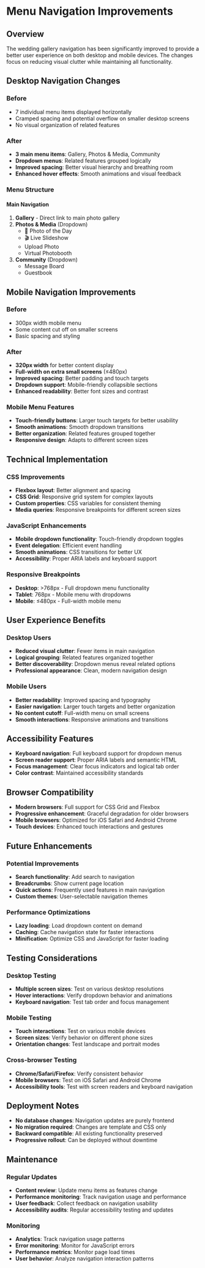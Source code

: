 # Menu Navigation Improvements

## Overview

The wedding gallery navigation has been significantly improved to provide a better user experience on both desktop and mobile devices. The changes focus on reducing visual clutter while maintaining all functionality.

## Desktop Navigation Changes

### Before
- 7 individual menu items displayed horizontally
- Cramped spacing and potential overflow on smaller desktop screens
- No visual organization of related features

### After
- **3 main menu items**: Gallery, Photos & Media, Community
- **Dropdown menus**: Related features grouped logically
- **Improved spacing**: Better visual hierarchy and breathing room
- **Enhanced hover effects**: Smooth animations and visual feedback

### Menu Structure

#### Main Navigation
1. **Gallery** - Direct link to main photo gallery
2. **Photos & Media** (Dropdown)
   - 📸 Photo of the Day
   - 🎬 Live Slideshow
   - Upload Photo
   - Virtual Photobooth
3. **Community** (Dropdown)
   - Message Board
   - Guestbook

## Mobile Navigation Improvements

### Before
- 300px width mobile menu
- Some content cut off on smaller screens
- Basic spacing and styling

### After
- **320px width** for better content display
- **Full-width on extra small screens** (≤480px)
- **Improved spacing**: Better padding and touch targets
- **Dropdown support**: Mobile-friendly collapsible sections
- **Enhanced readability**: Better font sizes and contrast

### Mobile Menu Features
- **Touch-friendly buttons**: Larger touch targets for better usability
- **Smooth animations**: Smooth dropdown transitions
- **Better organization**: Related features grouped together
- **Responsive design**: Adapts to different screen sizes

## Technical Implementation

### CSS Improvements
- **Flexbox layout**: Better alignment and spacing
- **CSS Grid**: Responsive grid system for complex layouts
- **Custom properties**: CSS variables for consistent theming
- **Media queries**: Responsive breakpoints for different screen sizes

### JavaScript Enhancements
- **Mobile dropdown functionality**: Touch-friendly dropdown toggles
- **Event delegation**: Efficient event handling
- **Smooth animations**: CSS transitions for better UX
- **Accessibility**: Proper ARIA labels and keyboard support

### Responsive Breakpoints
- **Desktop**: >768px - Full dropdown menu functionality
- **Tablet**: 768px - Mobile menu with dropdowns
- **Mobile**: ≤480px - Full-width mobile menu

## User Experience Benefits

### Desktop Users
- **Reduced visual clutter**: Fewer items in main navigation
- **Logical grouping**: Related features organized together
- **Better discoverability**: Dropdown menus reveal related options
- **Professional appearance**: Clean, modern navigation design

### Mobile Users
- **Better readability**: Improved spacing and typography
- **Easier navigation**: Larger touch targets and better organization
- **No content cutoff**: Full-width menu on small screens
- **Smooth interactions**: Responsive animations and transitions

## Accessibility Features

- **Keyboard navigation**: Full keyboard support for dropdown menus
- **Screen reader support**: Proper ARIA labels and semantic HTML
- **Focus management**: Clear focus indicators and logical tab order
- **Color contrast**: Maintained accessibility standards

## Browser Compatibility

- **Modern browsers**: Full support for CSS Grid and Flexbox
- **Progressive enhancement**: Graceful degradation for older browsers
- **Mobile browsers**: Optimized for iOS Safari and Android Chrome
- **Touch devices**: Enhanced touch interactions and gestures

## Future Enhancements

### Potential Improvements
- **Search functionality**: Add search to navigation
- **Breadcrumbs**: Show current page location
- **Quick actions**: Frequently used features in main navigation
- **Custom themes**: User-selectable navigation themes

### Performance Optimizations
- **Lazy loading**: Load dropdown content on demand
- **Caching**: Cache navigation state for faster interactions
- **Minification**: Optimize CSS and JavaScript for faster loading

## Testing Considerations

### Desktop Testing
- **Multiple screen sizes**: Test on various desktop resolutions
- **Hover interactions**: Verify dropdown behavior and animations
- **Keyboard navigation**: Test tab order and focus management

### Mobile Testing
- **Touch interactions**: Test on various mobile devices
- **Screen sizes**: Verify behavior on different phone sizes
- **Orientation changes**: Test landscape and portrait modes

### Cross-browser Testing
- **Chrome/Safari/Firefox**: Verify consistent behavior
- **Mobile browsers**: Test on iOS Safari and Android Chrome
- **Accessibility tools**: Test with screen readers and keyboard navigation

## Deployment Notes

- **No database changes**: Navigation updates are purely frontend
- **No migration required**: Changes are template and CSS only
- **Backward compatible**: All existing functionality preserved
- **Progressive rollout**: Can be deployed without downtime

## Maintenance

### Regular Updates
- **Content review**: Update menu items as features change
- **Performance monitoring**: Track navigation usage and performance
- **User feedback**: Collect feedback on navigation usability
- **Accessibility audits**: Regular accessibility testing and updates

### Monitoring
- **Analytics**: Track navigation usage patterns
- **Error monitoring**: Monitor for JavaScript errors
- **Performance metrics**: Monitor page load times
- **User behavior**: Analyze navigation interaction patterns 